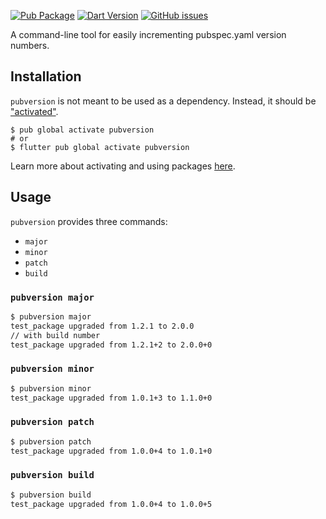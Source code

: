 [![Pub Package](https://img.shields.io/pub/v/pubversion.svg)](https://pub.dartlang.org/packages/pub_version_plus)
[![Dart Version](https://img.shields.io/badge/dart-%5E2.13.0-green.svg?branch=master)](https://img.shields.io/badge/dart-%5E2.13.0-green.svg)
[![GitHub issues](https://img.shields.io/github/issues-raw/mrgnhnt96/pub_version_plus.svg)](https://github.com/mrgnhnt96/pub_version_plus/issues)

A command-line tool for easily incrementing pubspec.yaml version numbers.

## Installation

`pubversion` is not meant to be used as a dependency. Instead, it should be
["activated"][activating].

```console
$ pub global activate pubversion
# or
$ flutter pub global activate pubversion
```

Learn more about activating and using packages [here][pub global].

## Usage

`pubversion` provides three commands:

* `major`
* `minor`
* `patch`
* `build`

### `pubversion major`

```bash
$ pubversion major
test_package upgraded from 1.2.1 to 2.0.0
// with build number
test_package upgraded from 1.2.1+2 to 2.0.0+0
```

### `pubversion minor`

```bash
$ pubversion minor
test_package upgraded from 1.0.1+3 to 1.1.0+0
```

### `pubversion patch`

```bash
$ pubversion patch
test_package upgraded from 1.0.0+4 to 1.0.1+0
```

### `pubversion build`

```bash
$ pubversion build
test_package upgraded from 1.0.0+4 to 1.0.0+5
```

[activating]: https://www.dartlang.org/tools/pub/cmd/pub-global#activating-a-package
[pub global]: https://www.dartlang.org/tools/pub/cmd/pub-global
